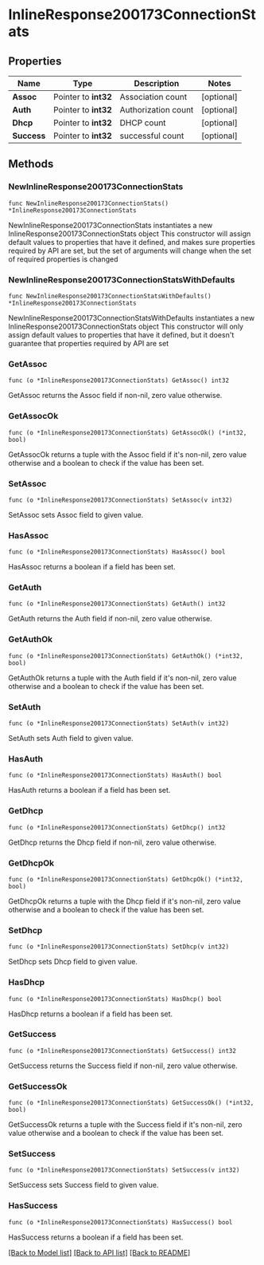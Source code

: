 # InlineResponse200173ConnectionStats

## Properties

Name | Type | Description | Notes
------------ | ------------- | ------------- | -------------
**Assoc** | Pointer to **int32** | Association count | [optional] 
**Auth** | Pointer to **int32** | Authorization count | [optional] 
**Dhcp** | Pointer to **int32** | DHCP count | [optional] 
**Success** | Pointer to **int32** | successful count | [optional] 

## Methods

### NewInlineResponse200173ConnectionStats

`func NewInlineResponse200173ConnectionStats() *InlineResponse200173ConnectionStats`

NewInlineResponse200173ConnectionStats instantiates a new InlineResponse200173ConnectionStats object
This constructor will assign default values to properties that have it defined,
and makes sure properties required by API are set, but the set of arguments
will change when the set of required properties is changed

### NewInlineResponse200173ConnectionStatsWithDefaults

`func NewInlineResponse200173ConnectionStatsWithDefaults() *InlineResponse200173ConnectionStats`

NewInlineResponse200173ConnectionStatsWithDefaults instantiates a new InlineResponse200173ConnectionStats object
This constructor will only assign default values to properties that have it defined,
but it doesn't guarantee that properties required by API are set

### GetAssoc

`func (o *InlineResponse200173ConnectionStats) GetAssoc() int32`

GetAssoc returns the Assoc field if non-nil, zero value otherwise.

### GetAssocOk

`func (o *InlineResponse200173ConnectionStats) GetAssocOk() (*int32, bool)`

GetAssocOk returns a tuple with the Assoc field if it's non-nil, zero value otherwise
and a boolean to check if the value has been set.

### SetAssoc

`func (o *InlineResponse200173ConnectionStats) SetAssoc(v int32)`

SetAssoc sets Assoc field to given value.

### HasAssoc

`func (o *InlineResponse200173ConnectionStats) HasAssoc() bool`

HasAssoc returns a boolean if a field has been set.

### GetAuth

`func (o *InlineResponse200173ConnectionStats) GetAuth() int32`

GetAuth returns the Auth field if non-nil, zero value otherwise.

### GetAuthOk

`func (o *InlineResponse200173ConnectionStats) GetAuthOk() (*int32, bool)`

GetAuthOk returns a tuple with the Auth field if it's non-nil, zero value otherwise
and a boolean to check if the value has been set.

### SetAuth

`func (o *InlineResponse200173ConnectionStats) SetAuth(v int32)`

SetAuth sets Auth field to given value.

### HasAuth

`func (o *InlineResponse200173ConnectionStats) HasAuth() bool`

HasAuth returns a boolean if a field has been set.

### GetDhcp

`func (o *InlineResponse200173ConnectionStats) GetDhcp() int32`

GetDhcp returns the Dhcp field if non-nil, zero value otherwise.

### GetDhcpOk

`func (o *InlineResponse200173ConnectionStats) GetDhcpOk() (*int32, bool)`

GetDhcpOk returns a tuple with the Dhcp field if it's non-nil, zero value otherwise
and a boolean to check if the value has been set.

### SetDhcp

`func (o *InlineResponse200173ConnectionStats) SetDhcp(v int32)`

SetDhcp sets Dhcp field to given value.

### HasDhcp

`func (o *InlineResponse200173ConnectionStats) HasDhcp() bool`

HasDhcp returns a boolean if a field has been set.

### GetSuccess

`func (o *InlineResponse200173ConnectionStats) GetSuccess() int32`

GetSuccess returns the Success field if non-nil, zero value otherwise.

### GetSuccessOk

`func (o *InlineResponse200173ConnectionStats) GetSuccessOk() (*int32, bool)`

GetSuccessOk returns a tuple with the Success field if it's non-nil, zero value otherwise
and a boolean to check if the value has been set.

### SetSuccess

`func (o *InlineResponse200173ConnectionStats) SetSuccess(v int32)`

SetSuccess sets Success field to given value.

### HasSuccess

`func (o *InlineResponse200173ConnectionStats) HasSuccess() bool`

HasSuccess returns a boolean if a field has been set.


[[Back to Model list]](../README.md#documentation-for-models) [[Back to API list]](../README.md#documentation-for-api-endpoints) [[Back to README]](../README.md)


